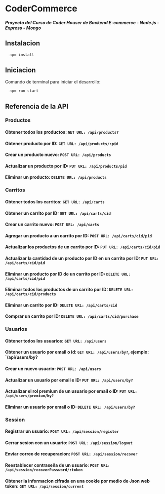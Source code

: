 # CoderCommerce

##### Proyecto del Curso de Coder Houser de Backend E-commerce - Node.js - Express - Mongo 


## Instalacion


```bash
  npm install
```

## Iniciacion

Comando de terminal para iniciar el desarrollo:

```bash
  npm run start
```


## Referencia de la API

### Productos

#### Obtener todos los productos: `GET URL: /api/products?`

#### Obtener producto por ID: `GET URL: /api/products/:pid`

#### Crear un producto nuevo: `POST URL: /api/products`

#### Actualizar un producto por ID: `PUT URL: /api/products/pid`

#### Eliminar un producto: `DELETE URL: /api/products`

### Carritos

#### Obtener todos los carritos: `GET URL: /api/carts`

#### Obtener un carrito por ID: `GET URL: /api/carts/cid`

#### Crear un carrito nuevo: `POST URL: /api/carts`

#### Agregar un producto a un carrito por ID: `POST URL: /api/carts/cid/pid`

#### Actualizar los productos de un carrito por ID: `PUT URL: /api/carts/cid/pid`


#### Actualizar la cantidad de un producto por ID en un carrito por ID: `PUT URL: /api/carts/cid/pid`

#### Eliminar un producto por ID de un carrito por ID: `DELETE URL: /api/carts/cid/pid`

#### Eliminar todos los productos de un carrito por ID: `DELETE URL: /api/carts/cid/products`

#### Eliminar un carrito por ID: `DELETE URL: /api/carts/cid`

#### Comprar un carrito por ID: `DELETE URL: /api/carts/cid/purchase`

### Usuarios

#### Obtener todos los usuarios: `GET URL: /api/users`

#### Obtener un usuario por email o id: `GET URL: /api/users/by?`, ejemplo: `/api/users/by?

#### Crear un nuevo usuario: `POST URL: /api/users`


#### Actualizar un usuario por email o ID: `PUT URL: /api/users/by?`

#### Actualizar el rol premium de un usuario por email o ID: `PUT URL: /api/users/premium/by?`

#### Eliminar un usuario por email o ID: `DELETE URL: /api/users/by?`

### Session

#### Registrar un usuario: `POST URL: /api/session/register`




#### Cerrar sesion con un usuario: `POST URL: /api/session/logout`

#### Enviar correo de recuperacion: `POST URL: /api/session/recover`

#### Reestablecer contraseña de un usuario: `POST URL: /api/session/recoverPassword/:token`


#### Obtener la informacion cifrada en una cookie por medio de Json web token: `GET URL: /api/session/current`